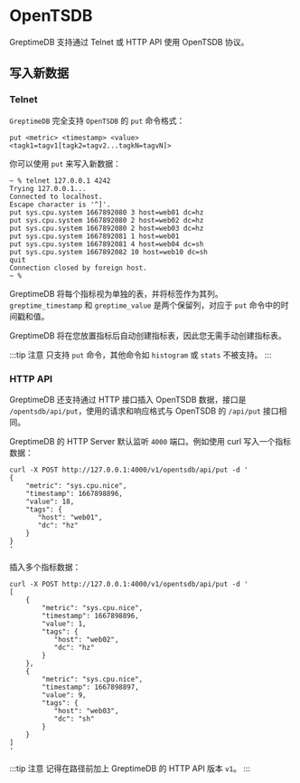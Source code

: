 # OpenTSDB

GreptimeDB 支持通过 Telnet 或 HTTP API 使用 OpenTSDB 协议。

## 写入新数据

### Telnet

`GreptimeDB` 完全支持 `OpenTSDB` 的 `put` 命令格式：

`put <metric> <timestamp> <value> <tagk1=tagv1[tagk2=tagv2...tagkN=tagvN]>`

你可以使用 `put` 来写入新数据：

```shell
~ % telnet 127.0.0.1 4242
Trying 127.0.0.1...
Connected to localhost.
Escape character is '^]'.
put sys.cpu.system 1667892080 3 host=web01 dc=hz
put sys.cpu.system 1667892080 2 host=web02 dc=hz
put sys.cpu.system 1667892080 2 host=web03 dc=hz
put sys.cpu.system 1667892081 1 host=web01
put sys.cpu.system 1667892081 4 host=web04 dc=sh
put sys.cpu.system 1667892082 10 host=web10 dc=sh
quit
Connection closed by foreign host.
~ %
```

GreptimeDB 将每个指标视为单独的表，并将标签作为其列。`greptime_timestamp` 和 `greptime_value` 是两个保留列，对应于 `put` 命令中的时间戳和值。

GreptimeDB 将在您放置指标后自动创建指标表，因此您无需手动创建指标表。

:::tip 注意
只支持 `put` 命令，其他命令如 `histogram` 或 `stats` 不被支持。
:::

### HTTP API

GreptimeDB 还支持通过 HTTP 接口插入 OpenTSDB 数据，接口是 `/opentsdb/api/put`，使用的请求和响应格式与 OpenTSDB 的 `/api/put` 接口相同。

GreptimeDB 的 HTTP Server 默认监听 `4000` 端口。例如使用 curl 写入一个指标数据：

```shell
curl -X POST http://127.0.0.1:4000/v1/opentsdb/api/put -d '
{
    "metric": "sys.cpu.nice",
    "timestamp": 1667898896,
    "value": 18,
    "tags": {
       "host": "web01",
       "dc": "hz"
    }
}
'
```

插入多个指标数据：

```shell
curl -X POST http://127.0.0.1:4000/v1/opentsdb/api/put -d '
[
    {
        "metric": "sys.cpu.nice",
        "timestamp": 1667898896,
        "value": 1,
        "tags": {
           "host": "web02",
           "dc": "hz"
        }
    },
    {
        "metric": "sys.cpu.nice",
        "timestamp": 1667898897,
        "value": 9,
        "tags": {
           "host": "web03",
           "dc": "sh"
        }
    }
]
'
```

:::tip 注意
记得在路径前加上 GreptimeDB 的 HTTP API 版本 `v1`。
:::

<!-- TODO -->
<!-- ## Delete -->